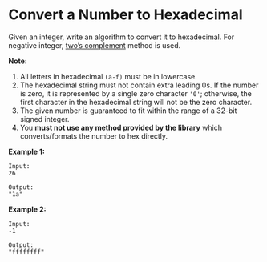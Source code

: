# Convert a Number to Hexadecimal

Given an integer, write an algorithm to convert it to hexadecimal. For negative integer, [two’s complement](https://en.wikipedia.org/wiki/Two%27s_complement) method is used.

**Note:**

1. All letters in hexadecimal `(a-f)` must be in lowercase.
2. The hexadecimal string must not contain extra leading 0s. If the number is zero, it is represented by a single zero character `'0'`; otherwise, the first character in the hexadecimal string will not be the zero character.
3. The given number is guaranteed to fit within the range of a 32-bit signed integer.
4. You **must not use any method provided by the library** which converts/formats the number to hex directly.

**Example 1:**

```pseudo
Input:
26

Output:
"1a"
```

**Example 2:**

```pseudo
Input:
-1

Output:
"ffffffff"
```
